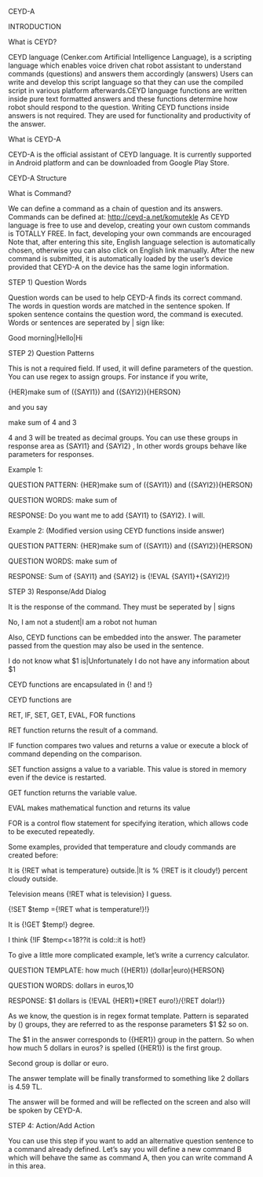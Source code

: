 CEYD-A 

INTRODUCTION

What is CEYD?

CEYD language (Cenker.com Artificial Intelligence Language), is a scripting language which enables voice driven chat robot assistant to understand commands (questions) and answers them accordingly (answers) Users can write and develop this script language so that they can use the compiled script in various platform afterwards.CEYD language functions are written inside pure text formatted answers and these functions determine how robot should respond to the question. Writing CEYD functions inside answers is not required. They are used for functionality and productivity of the answer.

What is CEYD-A

CEYD-A is the official assistant of CEYD language. It is currently supported in Android platform and can be downloaded from Google Play Store.


CEYD-A Structure

What is Command?

We can define a command as a chain of question and its answers.
Commands can be defined at: http://ceyd-a.net/komutekle
As CEYD language is free to use and develop, creating your own custom commands is TOTALLY FREE. In fact, developing your own commands are encouraged Note that, after entering this site, English language selection is automatically chosen, otherwise you can also click on English link manually.
After the new command is submitted, it is automatically loaded by the user’s device provided that CEYD-A on the device has the same login information.

STEP 1) Question Words

Question words can be used to help CEYD-A finds its correct command. The words in question words are matched in the sentence spoken. If spoken sentence contains the question word, the command is executed.
Words or sentences are seperated by | sign like: 

Good morning|Hello|Hi

STEP 2) Question Patterns

This is not a required field. If used, it will define parameters of the question. You can use regex to assign groups. For instance if you write,

{HER}make sum of ({SAYI1}) and ({SAYI2}){HERSON}

and you say 

make sum of 4 and 3

4 and 3 will be treated as decimal groups. You can use these groups in response area as {SAYI1} and {SAYI2} , 
In other words groups behave like parameters for responses.

Example 1:

QUESTION PATTERN: {HER}make sum of ({SAYI1}) and ({SAYI2}){HERSON}

QUESTION WORDS: make sum of

RESPONSE: Do you want me to add {SAYI1} to {SAYI2}. I will.

Example 2: (Modified version using CEYD functions inside answer)

QUESTION PATTERN: {HER}make sum of ({SAYI1}) and ({SAYI2}){HERSON}

QUESTION WORDS: make sum of

RESPONSE: Sum of {SAYI1} and {SAYI2} is {!EVAL {SAYI1}+{SAYI2}!}

STEP 3) Response/Add Dialog

It is the response of the command. They must be seperated by | signs

No, I am not a student|I am a robot not human

Also, CEYD functions can be embedded into the answer. The parameter passed from the question may also be used in the sentence.

I do not know what $1 is|Unfortunately I do not have any information about $1

CEYD functions are encapsulated in {! and !}

CEYD functions are

RET, IF, SET, GET, EVAL, FOR functions

RET function returns the result of a command.

IF function compares two values and returns a value or execute a block of command depending on the comparison.

SET function assigns a value to a variable. This value is stored in memory even if the device is restarted. 

GET function returns the variable value. 

EVAL makes mathematical function and returns its value 

FOR is a control flow statement for specifying iteration, which allows code to be executed repeatedly. 

Some examples, provided that temperature and cloudy commands are created before: 

It is {!RET what is temperature} outside.|It is % {!RET is it cloudy!} percent cloudy outside. 

Television means {!RET what is television} I guess. 

{!SET $temp ={!RET what is temperature!}!}

It is {!GET $temp!} degree.

I think {!IF $temp<=18??it is cold::it is hot!} 

To give a little more complicated example, let’s write a currency calculator. 

QUESTION TEMPLATE: how much ({HER1}) (dollar|euro){HERSON} 

QUESTION WORDS: dollars in euros,10 

RESPONSE: $1 dollars is {!EVAL {HER1}*{!RET euro!}/{!RET dolar!}} 

As we know, the question is in regex format template. Pattern is separated by () groups, they are referred to as the response parameters $1 $2 so on. 

The $1 in the answer corresponds to ({HER1}) group in the pattern. So when how much 5 dollars in euros? is spelled ({HER1}) is the first group. 

Second group is dollar or euro. 

The answer template will be finally transformed to something like 2 dollars is 4.59 TL. 

The answer will be formed and will be reflected on the screen and also will be spoken by CEYD-A. 

STEP 4: Action/Add Action 

You can use this step if you want to add an alternative question sentence to a command already defined. Let’s say you will define a new command B which will behave the same as command A, then you can write command A in this area.
